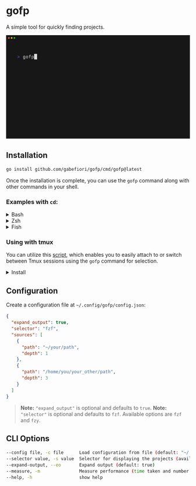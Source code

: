 # gofp
A simple tool for quickly finding projects.

<img alt="Demo" src="examples/demo.gif" width="600" />

## Installation
```sh
go install github.com/gabefiori/gofp/cmd/gofp@latest
```

Once the installation is complete, you can use the `gofp` command along with other commands in your shell.

### Examples with `cd`:

<details>
<summary>Bash</summary>

> Add to your `~/.bashrc` file:
>
> ```sh
> alias fp='cd "$(gofp)"'
> ```

</details>

<details>
<summary>Zsh</summary>

> Add to your `~/.zshrc` file:
>
> ```sh
> alias fp='cd "$(gofp)"'
> ```

</details>

<details>
<summary>Fish</summary>

> Add to your `~/config.fish` file:
>
> ```fish
> alias fp "cd (gofp)"
> ```

</details>

### Using with tmux
You can utilize this [script](/scripts/gofp-tmux.sh), which enables you to easily attach to or switch between Tmux sessions using the `gofp` command for selection.

<details>
<summary>Install</summary>

>```sh
>sudo wget -O /usr/local/bin/tms https://raw.githubusercontent.com/gabefiori/gofp/refs/heads/main/scripts/gofp-tmux.sh
>sudo chmod +x /usr/local/bin/tms
>```

</details>

## Configuration
Create a configuration file at `~/.config/gofp/config.json`:

```json
{
  "expand_output": true,
  "selector": "fzf",
  "sources": [
    {
      "path": "~/your/path",
      "depth": 1
    },
    {
      "path": "/home/you/your_other/path",
      "depth": 3
    }
  ]
}
```
> **Note:** `"expand_output"` is optional and defaults to `true`.
> **Note:** `"selector"` is optional and defaults to `fzf`. Available options are `fzf` and `fzy`.

## CLI Options
```sh
--config file, -c file      Load configuration from file (default: "~/.config/gofp/config.json")
--selector value, -s value  Selector for displaying the projects (available: "fzf", "fzy") (default: "fzf")
--expand-output, --eo       Expand output (default: true)
--measure, -m               Measure performance (time taken and number of items) (default: false)
--help, -h                  show help
```
